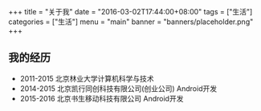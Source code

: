 +++
title = "关于我"
date = "2016-03-02T17:44:00+08:00"
tags = ["生活"]
categories = ["生活"]
menu = "main"
banner = "banners/placeholder.png"
+++

## 我的经历

* 2011-2015 北京林业大学计算机科学与技术
* 2014-2015 北京凯行同创科技有限公司(创业公司) Android开发
* 2015-2016 北京书生移动科技有限公司 Android开发
